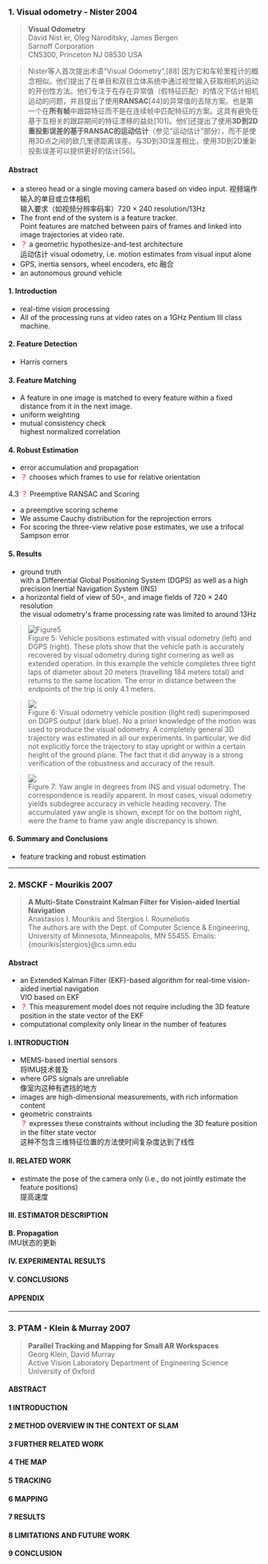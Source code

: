 ### 1. Visual odometry - Nister 2004
> **Visual Odometry** <br>
David Nist ́er, Oleg Naroditsky, James Bergen <br>
Sarnoff Corporation <br>
CN5300, Princeton NJ 08530 USA

>Nister等人首次提出术语“Visual Odometry”,[88] 因为它和车轮里程计的概念相似。他们提出了在单目和双目立体系统中通过视觉输入获取相机的运动的开创性方法。他们专注于在存在异常值（假特征匹配）的情况下估计相机运动的问题，并且提出了使用**RANSAC**[44]的异常值的去除方案。也是第一个在**所有帧**中跟踪特征而不是在连续帧中匹配特征的方案。这具有避免在基于互相关的跟踪期间的特征漂移的益处[101]。他们还提出了使用**3D到2D重投影误差的基于RANSAC的运动估计**（参见“运动估计”部分），而不是使用3D点之间的欧几里德距离误差。与3D到3D误差相比，使用3D到2D重新投影误差可以提供更好的估计[56]。

#### Abstract
+ a stereo head or a single moving camera based on video input. 
视频端作输入的单目或立体相机 <br>
输入要求（如视频分辨率码率）720 × 240 resolution/13Hz
+ The front end of the system is a feature tracker. <br>
  Point features are matched between pairs of frames and linked into image trajectories at video rate.
+ <font color=red>？</font> a geometric hypothesize-and-test architecture <br>
运动估计 visual odometry, i.e. motion estimates from visual input alone
+ GPS, inertia sensors, wheel encoders, etc 融合
+ an autonomous ground vehicle

#### 1. Introduction
+ real-time vision processing
+ All of the processing runs at video rates on a 1GHz Pentium III class machine.

#### 2. Feature Detection
+ Harris corners

#### 3. Feature Matching
+ A feature in one image is matched to every feature within a fixed distance from it in the next image.
+ uniform weighting
+ mutual consistency check <br>
  highest normalized correlation

#### 4. Robust Estimation
+ error accumulation and propagation
+ <font color=red>？</font> chooses which frames to use for relative orientation

4.3 <font color=red>？</font> Preemptive RANSAC and Scoring
+ a preemptive scoring scheme
+ We assume Cauchy distribution for the reprojection errors
+ For scoring the three-view relative pose estimates, we use a trifocal Sampson error

#### 5. Results
+ ground truth <br>
with a Differential Global Positioning System (DGPS) as well as a high precision Inertial Navigation System (INS)
+ a horizontal field of view of 50◦, and image fields of 720 × 240 resolution
<br>the visual odometry's frame processing rate was limited to around 13Hz
>![](/home/yanhan/Projects/SLAMproject/visual-slam-roadmap/monocular/img/VO5.png "Figure5")
<br> Figure 5: Vehicle positions estimated with visual odometry (left) and DGPS (right). These plots show that the vehicle path is accurately recovered by visual odometry during tight cornering as well as extended operation. In this example the vehicle completes three tight laps of diameter about 20 meters (travelling 184 meters total) and returns to the same location. The error in distance between the endpoints of the trip is only 4.1 meters.

>![](/home/yanhan/Projects/SLAMproject/visual-slam-roadmap/monocular/img/VO6.png)
<br> Figure 6: Visual odometry vehicle position (light red) superimposed on DGPS output (dark blue). No a priori knowledge of the motion was used to produce the visual odometry. A completely general 3D trajectory was estimated in all our experiments. In particular, we did not explicitly force the trajectory to stay upright or within a certain height of the ground plane. The fact that it did anyway is a strong verification of the robustness and accuracy of the result.

>![](/home/yanhan/Projects/SLAMproject/visual-slam-roadmap/monocular/img/VO7.png)
<br> Figure 7: Yaw angle in degrees from INS and visual odometry. The correspondence is readily apparent. In most cases, visual odometry yields subdegree accuracy in vehicle heading recovery. The accumulated yaw angle is shown, except for on the bottom right, were the frame to frame yaw angle discrepancy is shown.

#### 6. Summary and Conclusions
+ feature tracking and robust estimation

***
### 2. MSCKF - Mourikis 2007
> **A Multi-State Constraint Kalman Filter for Vision-aided Inertial Navigation**
<br> Anastasios I. Mourikis and Stergios I. Roumeliotis
<br> The authors are with the Dept. of Computer Science & Engineering, University of Minnesota, Minneapolis, MN 55455. Emails:{mourikis|stergios}@cs.umn.edu

#### Abstract
+ an Extended Kalman Filter (EKF)-based algorithm for real-time vision-aided inertial navigation
<br> VIO based on EKF
+ <font color=red>？</font> This measurement model does not require including the 3D feature position in the state vector of the EKF
+ computational complexity only linear in the number of features

#### I. INTRODUCTION
+ MEMS-based inertial sensors
<br> 将IMU技术普及
+ where GPS signals are unreliable
<br> 像室内这种有遮挡的地方
+ images are high-dimensional measurements, with rich information content
+ geometric constraints
<br> <font color=red>？</font> expresses these constraints without including the 3D feature position in the filter state vector
<br> 这种不包含三维特征位置的方法使时间复杂度达到了线性
#### II. RELATED WORK
+ estimate the pose of the camera only (i.e., do not jointly estimate the feature positions)
<br> 提高速度
#### III. ESTIMATOR DESCRIPTION
**B. Propagation**  
IMU状态的更新
#### IV. EXPERIMENTAL RESULTS

#### V. CONCLUSIONS

#### APPENDIX

***
### 3. PTAM - Klein & Murray 2007
> **Parallel Tracking and Mapping for Small AR Workspaces**  
> Georg Klein, David Murray  
> Active Vision Laboratory Department of Engineering Science University of Oxford
#### ABSTRACT
#### 1 INTRODUCTION
#### 2 METHOD OVERVIEW IN THE CONTEXT OF SLAM
#### 3 FURTHER RELATED WORK
#### 4 THE MAP
#### 5 TRACKING
#### 6 MAPPING
#### 7 RESULTS
#### 8 LIMITATIONS AND FUTURE WORK
#### 9 CONCLUSION

